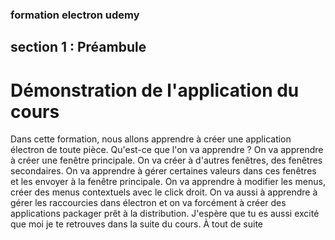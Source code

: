 ### formation electron udemy

## section 1 : Préambule

# Démonstration de l'application du cours
Dans cette formation, nous allons apprendre à créer une application électron de toute pièce. Qu'est-ce que l'on va apprendre ? On va apprendre à créer une fenêtre principale. On va créer à d'autres fenêtres, des fenêtres secondaires. On va apprendre à gérer certaines valeurs dans ces fenêtres et les envoyer à la fenêtre principale. On va apprendre à modifier les menus, créer des menus contextuels avec le click droit. On va aussi à apprendre à gérer les raccourcies dans électron et on va forcément à créer des applications packager prêt à la distribution. J'espère que tu es aussi excité que moi je te retrouves dans la suite du cours. À tout de suite